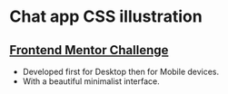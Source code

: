 # Chat app CSS illustration
##  [Frontend Mentor Challenge](https://www.frontendmentor.io/challenges/chat-app-css-illustration-O5auMkFqY)

- Developed first for Desktop then for Mobile devices.
- With a beautiful minimalist interface.

